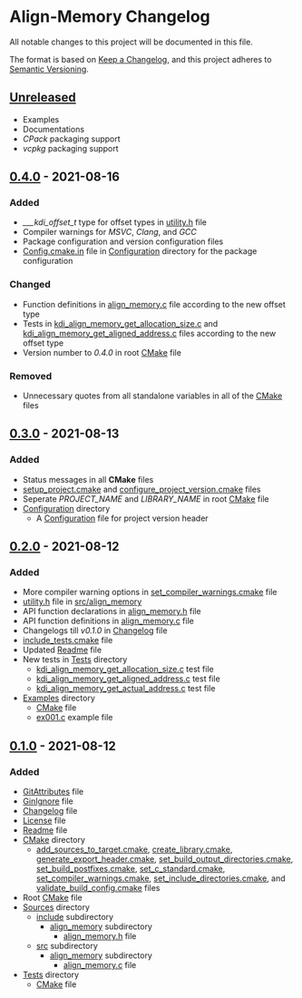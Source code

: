 # Align-Memory Changelog

All notable changes to this project will be documented in this file.

The format is based on
[Keep a Changelog](https://keepachangelog.com/en/1.0.1/), and this project
adheres to [Semantic Versioning](https://semver.org/spec/v2.0.1.html).

## [Unreleased]

- Examples
- Documentations
- *CPack* packaging support
- *vcpkg* packaging support

## [0.4.0] - 2021-08-16

### Added

- *___kdi_offset_t* type for offset types in
  [utility.h](Sources/src/align_memory/utility.h) file
- Compiler warnings for *MSVC*, *Clang*, and *GCC*
- Package configuration and version configuration files
- [Config.cmake.in](Configuration/Config.cmake.in) file in
  [Configuration](Configuration/) directory for the package configuration

### Changed

- Function definitions in
  [align_memory.c](Sources/src/align_memory/align_memory.c) file according to
  the new offset type
- Tests in [kdi_align_memory_get_allocation_size.c](Tests/kdi_align_memory_get_allocation_size.c)
  and [kdi_align_memory_get_aligned_address.c](Tests/kdi_align_memory_get_aligned_address.c)
  files according to the new offset type
- Version number to *0.4.0* in root [CMake](CMakeLists.txt) file

### Removed

- Unnecessary quotes from all standalone variables in all of the
  [CMake](CMake/) files

## [0.3.0] - 2021-08-13

### Added

- Status messages in all **CMake** files
- [setup_project.cmake](CMake/setup_project.cmake) and
  [configure_project_version.cmake](CMake/configure_project_version.cmake)
  files
- Seperate *PROJECT_NAME* and *LIBRARY_NAME* in root [CMake](CMakeLists.txt)
  file
- [Configuration](Configuration/) directory
  - A [Configuration](Configuration/configure_version.h.in) file for project
    version header

## [0.2.0] - 2021-08-12

### Added

- More compiler warning options in
  [set_compiler_warnings.cmake](CMake/set_compiler_warnings.cmake) file
- [utility.h](Sources/src/align_memory/utility.h) file in
  [src/align_memory](Sources/src/align_memory/)
- API function declarations in
  [align_memory.h](Sources/include/align_memory/align_memory.h) file
- API function definitions in
  [align_memory.c](Sources/src/align_memory/align_memory.h) file
- Changelogs till *v0.1.0* in [Changelog](CHANGELOG.md) file
- [include_tests.cmake](CMake/include_tests.cmake) file
- Updated [Readme](README.md) file
- New tests in [Tests](Tests/) directory
  - [kdi_align_memory_get_allocation_size.c](Tests/kdi_align_memory_get_allocation_size.c) test file
  - [kdi_align_memory_get_aligned_address.c](Tests/kdi_align_memory_get_aligned_address.c) test file
  - [kdi_align_memory_get_actual_address.c](Tests/kdi_align_memory_get_actual_address.c) test file
- [Examples](Examples/) directory
  - [CMake](Examples/CMakeLists.txt) file
  - [ex001.c](Examples/ex001.c) example file

## [0.1.0] - 2021-08-12

### Added

- [GitAttributes](.gitattributes) file
- [GinIgnore](.gitignore) file
- [Changelog](CHANGELOG.md) file
- [License](LICENSE) file
- [Readme](README.md) file
- [CMake](CMake/) directory
  - [add_sources_to_target.cmake](CMake/add_sources_to_target.cmake),
    [create_library.cmake](CMake/create_library.cmake),
    [generate_export_header.cmake](CMake/generate_export_header.cmake),
    [set_build_output_directories.cmake](CMake/set_build_output_directories.cmake),
    [set_build_postfixes.cmake](CMake/set_build_postfixes.cmake),
    [set_c_standard.cmake](CMake/set_c_standard.cmake),
    [set_compiler_warnings.cmake](CMake/set_compiler_warnings.cmake),
    [set_include_directories.cmake](CMake/set_include_directories.cmake), and
    [validate_build_config.cmake](CMake/validate_build_config.cmake) files
- Root [CMake](CMakeLists.txt) file
- [Sources](Sources/) directory
  - [include](Sources/include/) subdirectory
    - [align_memory](Sources/include/align_memory/) subdirectory
      - [align_memory.h](Sources/include/align_memory/align_memory.h) file
  - [src](Sources/src/) subdirectory
    - [align_memory](Sources/src/align_memory/) subdirectory
      - [align_memory.c](Sources/src/align_memory/align_memory.c) file
- [Tests](Tests/) directory
  - [CMake](Tests/CMakeLists.txt) file

[Unreleased]: https://github.com/KumarjitDas/Align-Memory/compare/v0.4.0...HEAD
[0.4.0]: https://github.com/KumarjitDas/Align-Memory/compare/v0.3.0...v0.4.0
[0.3.0]: https://github.com/KumarjitDas/Align-Memory/compare/v0.2.0...v0.3.0
[0.2.0]: https://github.com/KumarjitDas/Align-Memory/compare/v0.1.0...v0.2.0
[0.1.0]: https://github.com/KumarjitDas/Align-Memory/releases/tag/v0.1.0
